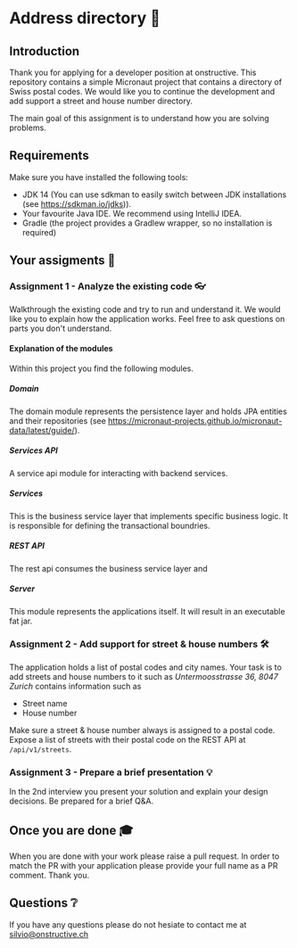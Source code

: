 # Address directory 📇

## Introduction

Thank you for applying for a developer position at onstructive. This repository contains a simple Micronaut project that contains a directory of Swiss postal codes. We would like you to continue the development and add support a street and house number directory.

The main goal of this assignment is to understand how you are solving problems.

## Requirements

Make sure you have installed the following tools:

- JDK 14 (You can use sdkman to easily switch between JDK installations (see https://sdkman.io/jdks)).
- Your favourite Java IDE. We recommend using IntelliJ IDEA.
- Gradle (the project provides a Gradlew wrapper, so no installation is required)

## Your assigments 📃

### Assignment 1 - Analyze the existing code 👓

Walkthrough the existing code and try to run and understand it. We would like you to explain how the application works. Feel free to ask questions on parts you don't understand.

#### Explanation of the modules

Within this project you find the following modules.

##### Domain

The domain module represents the persistence layer and holds JPA entities and their repositories (see https://micronaut-projects.github.io/micronaut-data/latest/guide/).

##### Services API

A service api module for interacting with backend services.

##### Services

This is the business service layer that implements specific business logic. It is responsible for defining the transactional boundries.

##### REST API

The rest api consumes the business service layer and 

##### Server

This module represents the applications itself. It will result in an executable fat jar. 


### Assignment 2 - Add support for street & house numbers 🛠

The application holds a list of postal codes and city names. Your task is to add streets and house numbers to it such as _Untermoosstrasse 36, 8047 Zurich_ contains information such as

- Street name
- House number

Make sure a street & house number always is assigned to a postal code. Expose a list of streets with their postal code on the REST API at `/api/v1/streets`.

### Assignment 3 - Prepare a brief presentation 💡

In the 2nd interview you present your solution and explain your design decisions. Be prepared for a brief Q&A.

## Once you are done 🎓

When you are done with your work please raise a pull request. In order to match the PR with your application please provide your full name as a PR comment. Thank you.

## Questions ❔

If you have any questions please do not hesiate to contact me at silvio@onstructive.ch